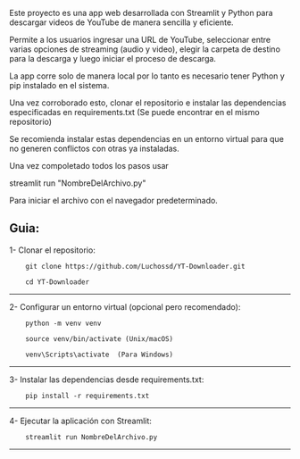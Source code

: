 Este proyecto es una app web desarrollada con Streamlit y Python para descargar videos de YouTube de manera sencilla y eficiente. 

Permite a los usuarios ingresar una URL de YouTube, seleccionar entre varias opciones de streaming (audio y video), elegir la carpeta de destino para la descarga 
y luego iniciar el proceso de descarga.

La app corre solo de manera local por lo tanto es necesario tener Python y pip instalado en el sistema. 

Una vez corroborado esto, clonar el repositorio e instalar las dependencias especificadas en requirements.txt 
(Se puede encontrar en el mismo repositorio)

Se recomienda instalar estas dependencias en un entorno virtual para que no generen conflictos con otras ya instaladas.

Una vez compoletado todos los pasos usar 

streamlit run "NombreDelArchivo.py"

Para iniciar el archivo con el navegador predeterminado.





Guia:
------------------------------------------------------------------------------------------------

1- Clonar el repositorio:

		git clone https://github.com/Luchossd/YT-Downloader.git

		cd YT-Downloader

------------------------------------------------------------------------------------------------

2- Configurar un entorno virtual (opcional pero recomendado):

		python -m venv venv

		source venv/bin/activate (Unix/macOS)

		venv\Scripts\activate  (Para Windows)

------------------------------------------------------------------------------------------------

3- Instalar las dependencias desde requirements.txt:

		pip install -r requirements.txt

------------------------------------------------------------------------------------------------

4- Ejecutar la aplicación con Streamlit:

		streamlit run NombreDelArchivo.py

------------------------------------------------------------------------------------------------
